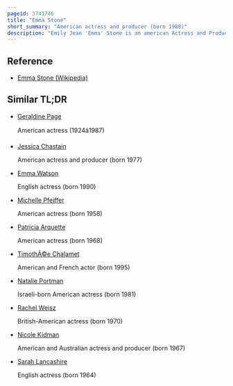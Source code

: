 ```yaml
---
pageid: 3741746
title: "Emma Stone"
short_summary: "American actress and producer (born 1988)"
description: "Emily Jean 'Emma' Stone is an american Actress and Producer. She is the Recipient of various Accolades, including an Academy Award, two british Academy Film Awards, and two Golden Globe Awards. In 2017, she was the World's highest-paid Actress and named by Time Magazine as one of the 100 most influential People in the World."
---
```


## Reference

- [Emma Stone (Wikipedia)](https://en.wikipedia.org/?curid=3741746)

## Similar TL;DR

- [Geraldine Page](/tldr/en/geraldine-page)

  American actress (1924â1987)

- [Jessica Chastain](/tldr/en/jessica-chastain)

  American actress and producer (born 1977)

- [Emma Watson](/tldr/en/emma-watson)

  English actress (born 1990)

- [Michelle Pfeiffer](/tldr/en/michelle-pfeiffer)

  American actress (born 1958)

- [Patricia Arquette](/tldr/en/patricia-arquette)

  American actress (born 1968)

- [TimothÃ©e Chalamet](/tldr/en/timothee-chalamet)

  American and French actor (born 1995)

- [Natalie Portman](/tldr/en/natalie-portman)

  Israeli-born American actress (born 1981)

- [Rachel Weisz](/tldr/en/rachel-weisz)

  British-American actress (born 1970)

- [Nicole Kidman](/tldr/en/nicole-kidman)

  American and Australian actress and producer (born 1967)

- [Sarah Lancashire](/tldr/en/sarah-lancashire)

  English actress (born 1964)
